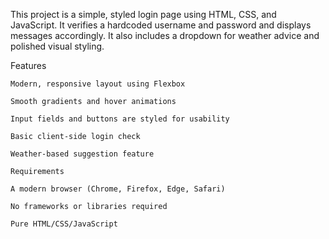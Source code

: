 This project is a simple, styled login page using HTML, CSS, and JavaScript. It verifies a hardcoded username and password and displays messages accordingly. It also includes a dropdown for weather advice and polished visual styling.



 Features

    Modern, responsive layout using Flexbox

    Smooth gradients and hover animations

    Input fields and buttons are styled for usability

    Basic client-side login check

    Weather-based suggestion feature

    Requirements

    A modern browser (Chrome, Firefox, Edge, Safari)

    No frameworks or libraries required

    Pure HTML/CSS/JavaScript



